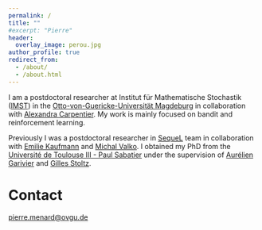 ```yaml
---
permalink: /
title: ""
#excerpt: "Pierre"
header:
  overlay_image: perou.jpg
author_profile: true
redirect_from:
  - /about/
  - /about.html
---
```


I am a postdoctoral researcher at  Institut für Mathematische Stochastik ([IMST](https://www.math.ovgu.de/Institute/IMST.html)) in the [Otto-von-Guericke-Universität Magdeburg](https://www.ovgu.de) in collaboration with [Alexandra Carpentier](https://sites.google.com/site/alexandracarpentierresearch).
My work is mainly focused on bandit and reinforcement learning.



 Previously I was a postdoctoral researcher in [SequeL](https://team.inria.fr/sequel) team in collaboration with [Emilie Kaufmann](http://chercheurs.lille.inria.fr/ekaufman/) and [Michal Valko](http://researchers.lille.inria.fr/~valko/hp/). I obtained my PhD from the [Université de Toulouse III - Paul Sabatier](https://www.univ-tlse3.fr/) under the supervision of [Aurélien Garivier](https://perso.ens-lyon.fr/aurelien.garivier/www.math.univ-toulouse.fr/_agarivie/index.html) and [Gilles Stoltz](https://stoltz.perso.math.cnrs.fr/).






Contact
======

 pierre.menard@ovgu.de

